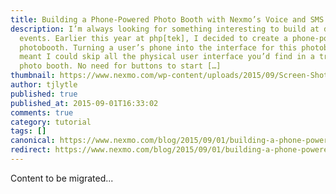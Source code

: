 ```yaml
---
title: Building a Phone-Powered Photo Booth with Nexmo’s Voice and SMS APIs
description: I’m always looking for something interesting to build at developer
  events. Earlier this year at php[tek], I decided to create a phone-powered
  photobooth. Turning a user’s phone into the interface for this photobooth
  meant I could skip all the physical user interface you’d find in a traditional
  photo booth. No need for buttons to start […]
thumbnail: https://www.nexmo.com/wp-content/uploads/2015/09/Screen-Shot-2015-09-01-at-4.57.37-PM-1.png
author: tjlytle
published: true
published_at: 2015-09-01T16:33:02
comments: true
category: tutorial
tags: []
canonical: https://www.nexmo.com/blog/2015/09/01/building-a-phone-powered-photo-booth-with-nexmos-voice-and-sms-apis
redirect: https://www.nexmo.com/blog/2015/09/01/building-a-phone-powered-photo-booth-with-nexmos-voice-and-sms-apis
---
```

Content to be migrated...
